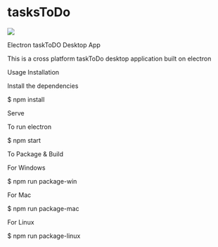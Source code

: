 # tasksToDo

![](https://i.ibb.co/5kfX0VK/Screenshot-at-2019-08-26-00-49-20.png)

Electron taskToDO Desktop App

This is a cross platform taskToDo desktop application built on electron

Usage
Installation

Install the dependencies

$ npm install

Serve

To run electron

$ npm start

To Package & Build

For Windows

$ npm run package-win

For Mac

$ npm run package-mac

For Linux

$ npm run package-linux
